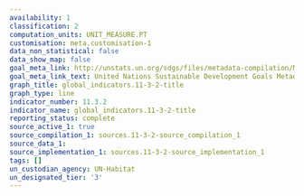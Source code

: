 ```yaml
---
availability: 1
classification: 2
computation_units: UNIT_MEASURE.PT
customisation: meta.customisation-1
data_non_statistical: false
data_show_map: false
goal_meta_link: http://unstats.un.org/sdgs/files/metadata-compilation/Metadata-Goal-11.pdf
goal_meta_link_text: United Nations Sustainable Development Goals Metadata (pdf 2066kB)
graph_title: global_indicators.11-3-2-title
graph_type: line
indicator_number: 11.3.2
indicator_name: global_indicators.11-3-2-title
reporting_status: complete
source_active_1: true
source_compilation_1: sources.11-3-2-source_compilation_1
source_data_1:
source_implementation_1: sources.11-3-2-source_implementation_1
tags: []
un_custodian_agency: UN-Habitat
un_designated_tier: '3'
---
```

